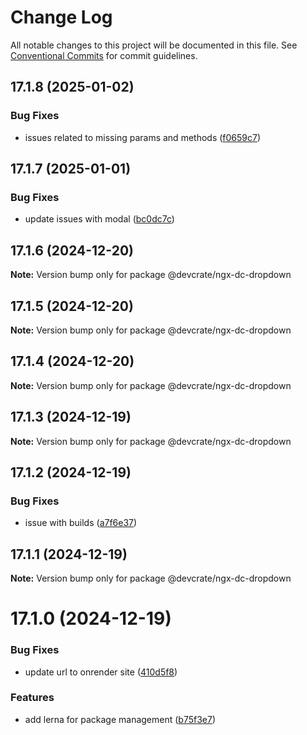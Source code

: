 # Change Log

All notable changes to this project will be documented in this file.
See [Conventional Commits](https://conventionalcommits.org) for commit guidelines.

## 17.1.8 (2025-01-02)


### Bug Fixes

* issues related to missing params and methods ([f0659c7](https://github.com/danda-panda-bytes/devcrate/commit/f0659c732241d4f252e1552ebab5bfa3a219be2e))





## 17.1.7 (2025-01-01)


### Bug Fixes

* update issues with modal ([bc0dc7c](https://github.com/danda-panda-bytes/devcrate/commit/bc0dc7c1aee8015e8798966c88e790ddc0525c24))





## 17.1.6 (2024-12-20)

**Note:** Version bump only for package @devcrate/ngx-dc-dropdown





## 17.1.5 (2024-12-20)

**Note:** Version bump only for package @devcrate/ngx-dc-dropdown





## 17.1.4 (2024-12-20)

**Note:** Version bump only for package @devcrate/ngx-dc-dropdown





## 17.1.3 (2024-12-19)

**Note:** Version bump only for package @devcrate/ngx-dc-dropdown





## 17.1.2 (2024-12-19)


### Bug Fixes

* issue with builds ([a7f6e37](https://github.com/danda-panda-bytes/devcrate/commit/a7f6e377117525945a8ef70dcc209b07eb8517d5))





## 17.1.1 (2024-12-19)

**Note:** Version bump only for package @devcrate/ngx-dc-dropdown





# 17.1.0 (2024-12-19)


### Bug Fixes

* update url to onrender site ([410d5f8](https://github.com/danda-panda-bytes/devcrate/commit/410d5f83dfb7bfe5cab62ff3a84f499d599ca9cd))


### Features

* add lerna for package management ([b75f3e7](https://github.com/danda-panda-bytes/devcrate/commit/b75f3e7a414d7e7b02df9de17529212ae14f9169))
